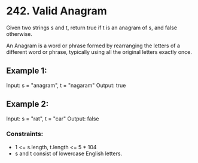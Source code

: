 # 242. Valid Anagram

Given two strings s and t, return true if t is an anagram of s, and false otherwise.

An Anagram is a word or phrase formed by rearranging the letters of a different word or phrase, typically using all the original letters exactly once.

 

## Example 1:
Input: s = "anagram", t = "nagaram"
Output: true

## Example 2:
Input: s = "rat", t = "car"
Output: false
 

### Constraints:
* 1 <= s.length, t.length <= 5 * 104
* s and t consist of lowercase English letters.